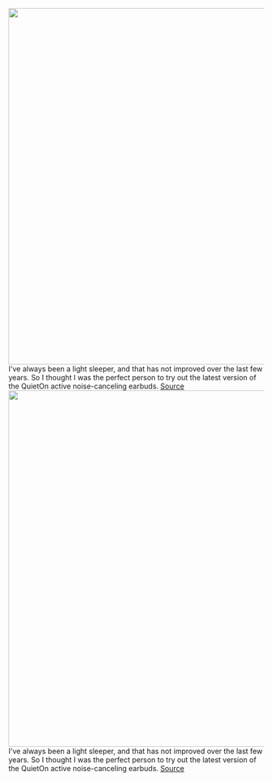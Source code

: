 <img src='https://cdn.vox-cdn.com/thumbor/FbVQLa-e0BVzevBYzccX_krVHr4=/0x0:2040x1360/1200x800/filters:focal(837x346:1163x672)/cdn.vox-cdn.com/uploads/chorus_image/image/70298319/bkrasnoff_211202_4936_0003.0.jpg' width='700px' /><br/>
I've always been a light sleeper, and that has not improved over the last few years. So I thought I was the perfect person to try out the latest version of the QuietOn active noise-canceling earbuds.
<a href='https://www.theverge.com/22813845/quieton-3-earbuds-anc-sleep-noise'> Source <a/><img src='https://cdn.vox-cdn.com/thumbor/FbVQLa-e0BVzevBYzccX_krVHr4=/0x0:2040x1360/1200x800/filters:focal(837x346:1163x672)/cdn.vox-cdn.com/uploads/chorus_image/image/70298319/bkrasnoff_211202_4936_0003.0.jpg' width='700px' /><br/>
I've always been a light sleeper, and that has not improved over the last few years. So I thought I was the perfect person to try out the latest version of the QuietOn active noise-canceling earbuds.
<a href='https://www.theverge.com/22813845/quieton-3-earbuds-anc-sleep-noise'> Source <a/>